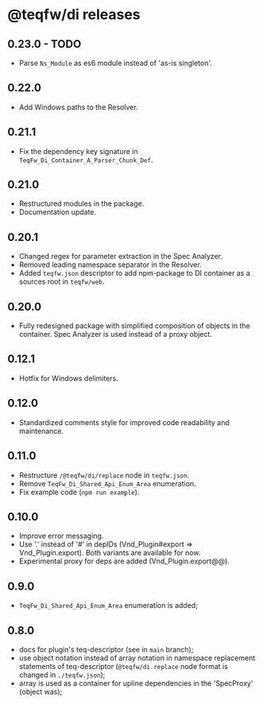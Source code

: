 # @teqfw/di releases

## 0.23.0 - TODO

* Parse `Ns_Module` as es6 module instead of 'as-is singleton'.

## 0.22.0

* Add Windows paths to the Resolver.

## 0.21.1

* Fix the dependency key signature in `TeqFw_Di_Container_A_Parser_Chunk_Def`.

## 0.21.0

* Restructured modules in the package.
* Documentation update.

## 0.20.1

* Changed regex for parameter extraction in the Spec Analyzer.
* Removed leading namespace separator in the Resolver.
* Added `teqfw.json` descriptor to add npm-package to DI container as a sources root in `teqfw/web`.

## 0.20.0

* Fully redesigned package with simplified composition of objects in the container. Spec Analyzer is used instead of a
  proxy object.

## 0.12.1

* Hotfix for Windows delimiters.

## 0.12.0

* Standardized comments style for improved code readability and maintenance.

## 0.11.0

* Restructure `/@teqfw/di/replace` node in `teqfw.json`.
* Remove `TeqFw_Di_Shared_Api_Enum_Area` enumeration.
* Fix example code (`npm run example`).

## 0.10.0

* Improve error messaging.
* Use '.' instead of '#' in depIDs (Vnd_Plugin#export => Vnd_Plugin.export). Both variants are available for now.
* Experimental proxy for deps are added (Vnd_Plugin.export@@).

## 0.9.0

* `TeqFw_Di_Shared_Api_Enum_Area` enumeration is added;

## 0.8.0

* docs for plugin's teq-descriptor (see in `main` branch);
* use object notation instead of array notation in namespace replacement statements of
  teq-descriptor (`@teqfw/di.replace` node format is changed in `./teqfw.json`);
* array is used as a container for upline dependencies in the 'SpecProxy' (object was);
